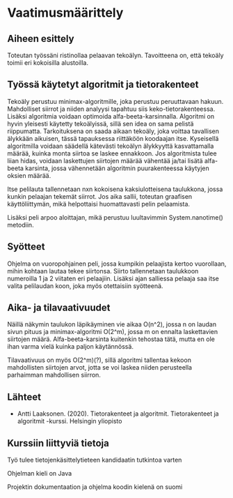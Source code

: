 # Vaatimusmäärittely

## Aiheen esittely
Toteutan työssäni ristinollaa pelaavan tekoälyn. Tavoitteena on, että tekoäly toimii eri kokoisilla alustoilla.

## Työssä käytetyt algoritmit ja tietorakenteet
Tekoäly perustuu minimax-algoritmille, joka perustuu peruuttavaan hakuun. Mahdolliset siirrot ja niiden analyysi tapahtuu siis keko-tietorakenteessa.
Lisäksi algoritmia voidaan optimoida alfa-beeta-karsinnalla. Algoritmi on hyvin yleisesti käytetty tekoälyissä, sillä sen idea on sama pelistä riippumatta. 
Tarkoituksena on saada aikaan tekoäly, joka voittaa tavallisen älykkään aikuisen, tässä tapauksessa riittäköön koodaajan itse. 
Kyseisellä algoritmilla voidaan säädellä kätevästi tekoälyn älykkyyttä kasvattamalla määrää, kuinka monta siirtoa se laskee ennakkoon.
Jos algoritmista tulee liian hidas, voidaan laskettujen siirtojen määrää vähentää ja/tai lisätä alfa-beeta karsinta, jossa vähennetään algoritmin puurakenteessa käytyjen oksien määrää.

Itse pelilauta tallennetaan nxn kokoisena kaksiulotteisena taulukkona, jossa kunkin pelaajan tekemät siirrot. Jos aika sallii, toteutan graafisen käyttöliittymän, mikä helpottaisi
huomattavasti pelin pelaamista. 

Lisäksi peli arpoo aloittajan, mikä perustuu luultavimmin System.nanotime() metodiin.


## Syötteet
Ohjelma on vuoropohjainen peli, jossa kumpikin pelaajista kertoo vuorollaan, mihin kohtaan lautaa tekee siirtonsa. Siirto tallennetaan taulukkoon numeroilla 1 ja 2 
viitaten eri pelaajiin. Lisäksi ajan salliessa pelaaja saa itse valita pelilaudan koon, joka myös otettaisiin syötteenä.

## Aika- ja tilavaativuudet
Näillä näkymin taulukon läpikäyminen vie aikaa O(n^2), jossa n on laudan sivun pituus ja minimax-algoritmi O(2^m), jossa m on ennalta laskettavien siirtojen määrä.
Alfa-beeta-karsinta kuitenkin tehostaa tätä, mutta en ole ihan varma vielä kuinka paljon käytännössä.

Tilavaativuus on myös O(2^m)(?), sillä algoritmi tallentaa kekoon mahdollisten siirtojen arvot, jotta se voi laskea niiden perusteella parhaimman mahdollisen siirron.

## Lähteet
 * Antti Laaksonen. (2020). Tietorakenteet ja algoritmit. Tietorakenteet ja algoritmit -kurssi. Helsingin yliopisto

## Kurssiin liittyviä tietoja
Työ tulee tietojenkäsittelytieteen kandidaatin tutkintoa varten

Ohjelman kieli on Java

Projektin dokumentaation ja ohjelma koodin kielenä on suomi

